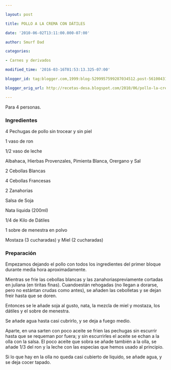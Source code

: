 ```yaml
---

layout: post

title: POLLO A LA CREMA CON DÁTILES

date: '2010-06-02T13:11:00.000-07:00'

author: Smurf Dad

categories:

- Carnes y derivados

modified_time: '2016-03-16T01:53:13.325-07:00'

blogger_id: tag:blogger.com,1999:blog-5299957599287034512.post-5610043186083571805

blogger_orig_url: http://recetas-desa.blogspot.com/2010/06/pollo-la-crema-con-datiles.html

---
```


Para 4 personas.

<h3>Ingredientes</h3>

4 Pechugas de pollo sin trocear y sin piel

1 vaso de ron

1/2 vaso de leche

Albahaca, Hierbas Provenzales, Pimienta Blanca, Orergano y Sal

2 Cebollas Blancas

4 Cebollas Francesas

2 Zanahorias

Salsa de Soja

Nata liquida (200ml)

1/4 de Kilo de Dátiles

1 sobre de menestra en polvo

Mostaza (3 cucharadas) y Miel (2 cucharadas)

<h3>Preparación</h3>

Empezamos dejando el pollo con todos los ingredientes del primer bloque durante media hora aproximadamente.

Mientras se fríe las cebollas blancas y las zanahoriaspreviamente cortadas en juliana (en tiritas finas). Cuandoestán rehogadas (no llegan a dorarse, pero no estántan crudas como antes), se añaden las cebolletas y se dejan freir hasta que se doren.

Entonces se le añade soja al gusto, nata, la mezcla de miel y mostaza, los dátiles y el sobre de menestra.

Se añade agua hasta casi cubrirlo, y se deja a fuego medio.

Aparte, en una sarten con poco aceite se frien las pechugas sin escurrir hasta que se requeman por fuera; y sin escurrirles el aceite se echan a la olla con la salsa. El poco aceite que sobra se añade también a la olla, se añade 1/3 del ron y la leche con las especias que hemos usado al principio.

Si lo que hay en la olla no queda casi cubierto de liquido, se añade agua, y se deja cocer tapado.